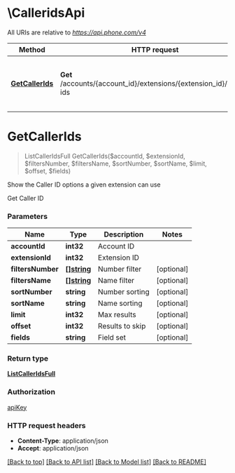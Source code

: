 # \CalleridsApi

All URIs are relative to *https://api.phone.com/v4*

Method | HTTP request | Description
------------- | ------------- | -------------
[**GetCallerIds**](CalleridsApi.md#GetCallerIds) | **Get** /accounts/{account_id}/extensions/{extension_id}/caller-ids | Show the Caller ID options a given extension can use


# **GetCallerIds**
> ListCallerIdsFull GetCallerIds($accountId, $extensionId, $filtersNumber, $filtersName, $sortNumber, $sortName, $limit, $offset, $fields)

Show the Caller ID options a given extension can use

Get Caller ID


### Parameters

Name | Type | Description  | Notes
------------- | ------------- | ------------- | -------------
 **accountId** | **int32**| Account ID | 
 **extensionId** | **int32**| Extension ID | 
 **filtersNumber** | [**[]string**](string.md)| Number filter | [optional] 
 **filtersName** | [**[]string**](string.md)| Name filter | [optional] 
 **sortNumber** | **string**| Number sorting | [optional] 
 **sortName** | **string**| Name sorting | [optional] 
 **limit** | **int32**| Max results | [optional] 
 **offset** | **int32**| Results to skip | [optional] 
 **fields** | **string**| Field set | [optional] 

### Return type

[**ListCallerIdsFull**](ListCallerIdsFull.md)

### Authorization

[apiKey](../README.md#apiKey)

### HTTP request headers

 - **Content-Type**: application/json
 - **Accept**: application/json

[[Back to top]](#) [[Back to API list]](../README.md#documentation-for-api-endpoints) [[Back to Model list]](../README.md#documentation-for-models) [[Back to README]](../README.md)

